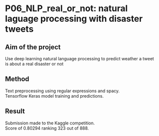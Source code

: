 # P06_NLP_real_or_not: natural laguage processing with disaster tweets

## Aim of the project

Use deep learning natural language processing to predict weather a tweet  
is about a real disaster or not

## Method

Text preprocessing using regular expressions and spacy.  
Tensorflow Keras model training and predictions.  

## Result

Submission made to the Kaggle competition.  
Score of 0.80294 ranking 323 out of 888.  
